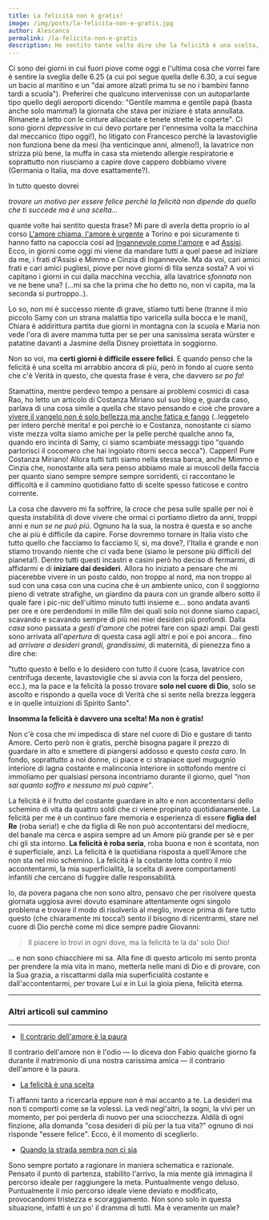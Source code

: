 ```yaml
---
title: La felicità non è gratis!
image: /img/posts/la-felicita-non-e-gratis.jpg
author: Alescanca
permalink: /la-felicita-non-e-gratis
description: Ho sentito tante volte dire che la felicità è una scelta, ma poi ho scoperto che non è gratis, anzi! Costa moltissimo! Costa rinunciare al lamentarsi, all'essere ripiegati su se stessi; costa avere il coraggio di fidarsi mettendo in discussione le proprie <i>certezze</i> ; costa avere come obiettivo il massimo e non accontentarsi mai del mediocre. È un cammino quotidiano e costante, per temerari e coraggiosi.
---
```


Ci sono dei giorni in cui fuori piove come oggi e l'ultima cosa che vorrei fare è sentire la sveglia delle 6.25 (a cui poi segue quella delle 6.30, a cui segue un bacio al maritino e un "dai amore alzati prima tu se no i bambini fanno tardi a scuola"). Preferirei che qualcuno intervenisse con un autoparlante tipo quello degli aeroporti dicendo: "Gentile mamma e gentile papà (basta anche solo mamma!) la giornata che stava per iniziare è stata annullata. Rimanete a letto con le cinture allacciate e tenete strette le coperte". Ci sono giorni *depressive* in cui devo portare per l'ennesima volta la macchina dal meccanico (tipo oggi!), ho litigato con Francesco perchè la lavastoviglie non funziona bene da mesi (ha venticinque anni, almeno!), la lavatrice non strizza più bene, la muffa in casa sta mietendo allergie respiratorie e soprattutto non riusciamo a capire dove cappero dobbiamo vivere (Germania o Italia, ma dove esattamente?). 

In tutto questo dovrei 

*trovare un motivo per essere felice perchè la felicità non dipende da quello che ti succede ma è una scelta...* 

quante volte hai sentito questa frase? Mi pare di averla detta proprio io al corso [L'amore chiama, l'amore è urgente](5p2p.it/l-amore-chiama-l-amore-e-urgente) a Torino e poi sicuramente ti hanno fatto na capoccia cosí ad [Ingannevole come l'amore](https://www.facebook.com/ingannevolecomelamore) e ad [Assisi](http://www.fratisog.it/). Ecco, in giorni come oggi mi viene da mandare tutti a quel paese ad iniziare da me, i frati d'Assisi e Mimmo e Cinzia di Ingannevole. Ma da voi, cari amici frati e cari amici pugliesi, piove per nove giorni di fila senza sosta? A voi vi capitano i giorni in cui dalla macchina vecchia, alla lavatrice *sfonnata* non ve ne bene una? (...mi sa che la prima che ho detto no, non vi capita, ma la seconda si purtroppo..).

Lo so, non mi è successo niente di grave, stiamo tutti bene (tranne il mio piccolo Samy con un strana malattia tipo varicella sulla bocca e le mani), Chiara è addirittura partita due giorni in montagna con la scuola e Maria non vede l'ora di avere mamma tutta per se per una sanissima serata würster e patatine davanti a Jasmine della Disney proiettata in soggiorno.

Non so voi, ma **certi giorni è difficile essere felici**. E quando penso che la felicità è una scelta mi arrabbio ancora di più, però in fondo al cuore sento che c'è Verità in questo, che questa frase è vera, che davvero *se po fa*! 

Stamattina, mentre perdevo tempo a pensare ai problemi cosmici di casa Rao, ho letto un articolo di Costanza Miriano sul suo blog e, guarda caso, parlava di una cosa simile a quella che stavo pensando e cioè che provare a [vivere il vangelo non è solo bellezza ma anche fatica e fango](https://costanzamiriano.com/2016/04/13/la-bellezza-e-il-fango/) (..leggetelo per intero perchè merita! e poi perchè io e Costanza, nonostante ci siamo viste mezza volta siamo amiche per la pelle perchè qualche anno fa, quando ero incinta di Samy, ci siamo scambiate messaggi tipo "quando partorisci il cocomero che hai ingoiato ritorni secca secca"). Capperi! Pure Costanza Miriano! Allora tutti tutti siamo nella stessa barca, anche Mimmo e Cinzia che, nonostante alla sera penso abbiamo male ai muscoli della faccia per quanto siano sempre sempre sempre sorridenti, ci raccontano le difficoltà e il cammino quotidiano fatto di scelte spesso faticose e contro corrente.

La cosa che davvero mi fa soffrire, la croce che pesa sulle spalle per noi è questa instabilità di dove vivere che ormai ci portiamo dietro da anni, troppi anni e *nun se ne può piú*. Ognuno ha la sua, la nostra è questa e so anche che ai più è difficile da capire. Forse dovremmo tornare in Italia visto che tutto quello che facciamo lo facciamo lí, si, ma dove?, l'Italia è grande e non stiamo trovando niente che ci vada bene (siamo le persone più difficili del pianeta!). Dentro tutti questi incastri e casini però ho deciso di fermarmi, di affidarmi e di **iniziare dai desideri**. Allora ho iniziato a pensare che mi piacerebbe vivere in un posto caldo, non troppo al nord, ma non troppo al sud con una casa con una cucina che è un ambiente unico, con il soggiorno pieno di vetrate strafighe, un giardino da paura con un grande albero sotto il quale fare i pic-nic dell'ultimo minuto tutti insieme e... sono andata avanti per ore e ore perdendomi in mille film dei quali solo noi donne siamo capaci, scavando e scavando sempre di più nei miei desideri più profondi. Dalla *casa* sono passata a *gesti d'amore* che potrei fare con spazi ampi. Dai gesti sono arrivata all'*apertura* di questa casa agli altri e poi e poi ancora... fino ad *arrivare a desideri grandi, grandissimi*, di maternità, di pienezza fino a dire che: 

"tutto questo è bello e lo desidero con tutto il cuore (casa, lavatrice con centrifuga decente, lavastoviglie che si avvia con la forza del pensiero, ecc.), ma la pace e la felicità la posso trovare **solo nel cuore di Dio**, solo se ascolto e rispondo a quella voce di Verità che si sente nella brezza leggera e in quelle intuizioni di Spirito Santo".

**Insomma la felicità è davvero una scelta! Ma non è gratis!** 

Non c'è cosa che mi impedisca di stare nel cuore di Dio e gustare di tanto Amore. Certo però non è gratis, perchè bisogna pagare il prezzo di guardare in alto e smettere di piangersi addosso e questo *costa caro*. In fondo, soprattutto a noi donne, ci piace e ci strapiace quel mugugnio interiore di lagna costante e malinconia interiore in sottofondo mentre ci immoliamo per qualsiasi persona incontriamo durante il giorno, quel *"non sai quanto soffro e nessuno mi può capire"*.

La felicità è il frutto del costante guardare in alto e non accontentarsi dello schemino di vita da quattro soldi che ci viene propinato quotidianamente. La felicità per me è un continuo fare memoria e esperienza di essere **figlia del Re** (roba seria!) e che da figlia di Re non può accontentarsi del mediocre, del banale ma cerca e aspira sempre ad un Amore più grande per sè e per chi gli sta intorno. **La felicità è roba seria**, roba buona e non è scontata, non è superficiale, anzi. La felicità è la quotidiana risposta a quell'Amore che non sta nel mio schemino. La felicità è la costante lotta contro il mio accontentarmi, la mia superficialità, la scelta di avere comportamenti infantili che cercano di fuggire dalle responsabilità.

Io, da povera pagana che non sono altro, pensavo che per risolvere questa giornata uggiosa avrei dovuto esaminare attentamente ogni singolo problema e trovare il modo di risolverlo al meglio, invece prima di fare tutto questo (che chiaramente mi tocca!) sento il bisogno di ricentrarmi, stare nel cuore di Dio perchè come mi dice sempre padre Giovanni: 

> Il piacere lo trovi in ogni dove, ma la felicità te la da' solo Dio!

... e non sono chiacchiere mi sa. Alla fine di questo articolo mi sento pronta per prendere la mia vita in mano, metterla nelle mani di Dio e di provare, con la Sua grazia, a riscattarmi dalla mia superficialità costante e dall'accontentarmi, per trovare Lui e in Lui la gioia piena, felicità eterna.

---

### Altri articoli sul cammino

---

- [Il contrario dell'amore è la paura](http://5p2p.it/2014/07/21/contrario-dell-amore-la-paura.html) 

Il contrario dell'amore non è l'odio — lo diceva don Fabio qualche giorno fa durante il matrimonio di una nostra carissima amica — il contrario dell'amore è la paura.

- [La felicità è una scelta](http://5p2p.it/2014/05/07/la-felicita-una-scelta.html)

Ti affanni tanto a ricercarla eppure non è mai accanto a te. La desideri ma non ti comporti come se la volessi. La vedi negl'altri, la sogni, la vivi per un momento, per poi perderla di nuovo per una sciocchezza. Aldilà di ogni finzione, alla domanda "cosa desideri di più per la tua vita?" ognuno di noi risponde "essere felice". Ecco, è il momento di sceglierlo.

- [Quando la strada sembra non ci sia](http://5p2p.it/2014/05/22/le-mie-vie.html)

Sono sempre portato a ragionare in maniera schematica e razionale. Pensato il punto di partenza, stabilito l'arrivo, la mia mente già immagina il percorso ideale per raggiungere la meta. Puntualmente vengo deluso. Puntualmente il mio percorso ideale viene deviato e modificato, provocandomi tristezza e scoraggiamento. Non sono solo in questa situazione, infatti è un po' il dramma di tutti. Ma è veramente un male?

